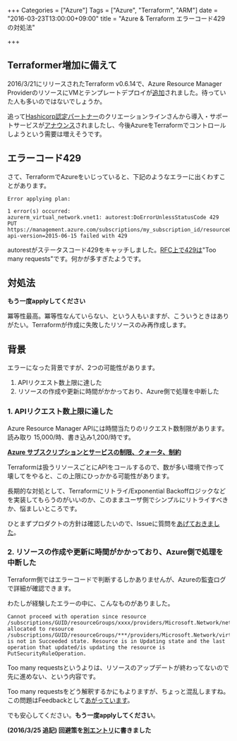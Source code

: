 +++
Categories = ["Azure"]
Tags = ["Azure", "Terraform", "ARM"]
date = "2016-03-23T13:00:00+09:00"
title = "Azure & Terraform エラーコード429の対処法"

+++

## Terraformer増加に備えて
2016/3/21にリリースされたTerraform v0.6.14で、Azure Resource Manager ProviderのリソースにVMとテンプレートデプロイが[追加](https://github.com/hashicorp/terraform/blob/v0.6.14/CHANGELOG.md)されました。待っていた人も多いのではないでしょうか。

追って[Hashicorp認定パートナー](https://www.hashicorp.com/partners.html#sipart)のクリエーションラインさんから導入・サポートサービスが[アナウンス](http://www.creationline.com/lab/13268)されましたし、今後AzureをTerraformでコントロールしようという需要は増えそうです。

## エラーコード429
さて、TerraformでAzureをいじっていると、下記のようなエラーに出くわすことがあります。

    Error applying plan:

    1 error(s) occurred:
    azurerm_virtual_network.vnet1: autorest:DoErrorUnlessStatusCode 429 PUT https://management.azure.com/subscriptions/my_subscription_id/resourceGroups/mygroup/providers/Microsoft.Network/virtualnetworks/vnet1?api-version=2015-06-15 failed with 429

autorestがステータスコード429をキャッチしました。[RFC上で429は](https://tools.ietf.org/html/rfc6585#section-4)"Too many requests"です。何かが多すぎたようです。

## 対処法
**もう一度applyしてください**

冪等性最高。冪等性なんていらない、という人もいますが、こういうときはありがたい。Terraformが作成に失敗したリソースのみ再作成します。

## 背景
エラーになった背景ですが、2つの可能性があります。

1. APIリクエスト数上限に達した
2. リソースの作成や更新に時間がかかっており、Azure側で処理を中断した

### 1. APIリクエスト数上限に達した
Azure Resource Manager APIには時間当たりのリクエスト数制限があります。読み取り 15,000/時、書き込み1,200/時です。

**[Azure サブスクリプションとサービスの制限、クォータ、制約](https://azure.microsoft.com/ja-jp/documentation/articles/azure-subscription-service-limits/)**

Terraformは扱うリソースごとにAPIをコールするので、数が多い環境で作って壊してをやると、この上限にひっかかる可能性があります。

長期的な対処として、Terraformにリトライ/Exponential Backoffロジックなどを実装してもらうのがいいのか、このままユーザ側でシンプルにリトライすべきか、悩ましいところです。

ひとまずプロダクトの方針は確認したいので、Issueに質問を[あげておきました](https://github.com/hashicorp/terraform/issues/5704)。

### 2. リソースの作成や更新に時間がかかっており、Azure側で処理を中断した
Terraform側ではエラーコードで判断するしかありませんが、Azureの監査ログで詳細が確認できます。

わたしが経験したエラーの中に、こんなものがありました。

    Cannot proceed with operation since resource /subscriptions/GUID/resourceGroups/xxxx/providers/Microsoft.Network/networkSecurityGroups/yyy allocated to resource /subscriptions/GUID/resourceGroups/***/providers/Microsoft.Network/virtualNetworks/yyy is not in Succeeded state. Resource is in Updating state and the last operation that updated/is updating the resource is PutSecurityRuleOperation. 
    
Too many requestsというよりは、リソースのアップデートが終わってないので先に進めない、という内容です。

Too many requestsをどう解釈するかにもよりますが、ちょっと混乱しますね。この問題はFeedbackとして[あがっています](https://feedback.azure.com/forums/34192--general-feedback/suggestions/13069563-better-http-status-code-instead-of-429)。


でも安心してください。**もう一度applyしてください**。

**(2016/3/25 追記) 回避策を[別エントリ](http://torumakabe.github.io/post/azure_terraform_earlyphase_tips/)に書きました**